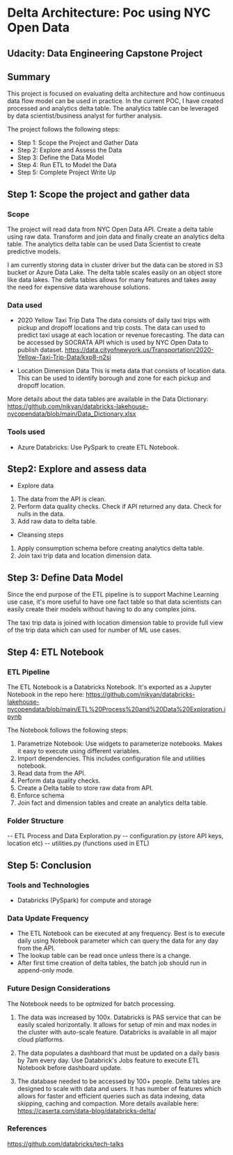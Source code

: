 # Delta Architecture: Poc using NYC Open Data
## Udacity: Data Engineering Capstone Project

## Summary
This project is focused on evaluating delta architecture and how continuous data flow model can be used in practice. In the current POC, I have created processed and analytics delta table. The analytics table can be leveraged by data scientist/business analyst for further analysis.

The project follows the following steps:

 - Step 1: Scope the Project and Gather Data
 - Step 2: Explore and Assess the Data
 - Step 3: Define the Data Model
 - Step 4: Run ETL to Model the Data
 - Step 5: Complete Project Write Up

## Step 1: Scope the project and gather data

### Scope
The project will read data from NYC Open Data API. Create a delta table using raw data. Transform and join data and finally create an analytics delta table.
The analytics delta table can be used Data Scientist to create predictive models.

I am currently storing data in cluster driver but the data can be stored in S3 bucket or Azure Data Lake. The delta table scales easily on an object store like data lakes. The delta tables allows for many features and takes away the need for expensive data warehouse solutions.

### Data used

 - 2020 Yellow Taxi Trip Data
The data consists of daily taxi trips with pickup and dropoff locations and trip costs. The data can used to predict taxi usage at each location or revenue forecasting. The data can be accessed by SOCRATA API which is used by NYC Open Data to publish dataset.
https://data.cityofnewyork.us/Transportation/2020-Yellow-Taxi-Trip-Data/kxp8-n2sj

 - Location Dimension Data
This is meta data that consists of location data. This can be used to identify borough and zone for each pickup and dropoff location.

More details about the data tables are available in the Data Dictionary:
https://github.com/nikyan/databricks-lakehouse-nycopendata/blob/main/Data_Dictionary.xlsx

### Tools used

 - Azure Databricks: Use PySpark to create ETL Notebook.


## Step2: Explore and assess data

- Explore data
1. The data from the API is clean. 
2. Perform data quality checks. Check if API returned any data. Check for nulls in the data.
3. Add raw data to delta table.

- Cleansing steps
1. Apply consumption schema before creating analytics delta table.
2. Join taxi trip data and location dimension data.



## Step 3: Define Data Model
Since the end purpose of the ETL pipeline is to support Machine Learning use case, it's more useful to have one fact table so that data scientists can easily create their models without having to do any complex joins.

The taxi trip data is joined with location dimension table to provide full view of the trip data which can used for number of ML use cases.

## Step 4: ETL Notebook

### ETL Pipeline

The ETL Notebook is a Databricks Notebook. It's exported as a Jupyter Notebook in the repo here:
https://github.com/nikyan/databricks-lakehouse-nycopendata/blob/main/ETL%20Process%20and%20Data%20Exploration.ipynb

The Notebook follows the following steps:
1. Parametrize Notebook: Use widgets to parameterize notebooks. Makes it easy to execute using different variables.
2. Import dependencies. This includes configuration file and utilities notebook.
3. Read data from the API.
4. Perform data quality checks.
5. Create a Delta table to store raw data from API.
6. Enforce schema
7. Join fact and dimension tables and create an analytics delta table.

### Folder Structure

-- ETL Process and Data Exploration.py
-- configuration.py (store API keys, location etc)
-- utilities.py (functions used in ETL)

## Step 5: Conclusion

### Tools and Technologies
- Databricks (PySpark) for compute and storage

### Data Update Frequency
- The ETL Notebook can be executed at any frequency. Best is to execute daily using Notebook parameter which can query the data for any day from the API.
- The lookup table can be read once unless there is a change.
- After first time creation of delta tables, the batch job should run in append-only mode.

### Future Design Considerations

The Notebook needs to be optmized for batch processing.

1. The data was increased by 100x.
Databricks is PAS service that can be easily scaled horizontally. It allows for setup of min and max nodes in the cluster with auto-scale feature. Databricks is available in all major cloud platforms.

2. The data populates a dashboard that must be updated on a daily basis by 7am every day.
Use Databrick's Jobs feature to execute ETL Notebook before dashboard update.

3. The database needed to be accessed by 100+ people.
Delta tables are designed to scale with data and users. It has number of features which allows for faster and efficient queries such as data indexing, data skipping, caching and compaction.
More details available here:
https://caserta.com/data-blog/databricks-delta/

### References

https://github.com/databricks/tech-talks 

